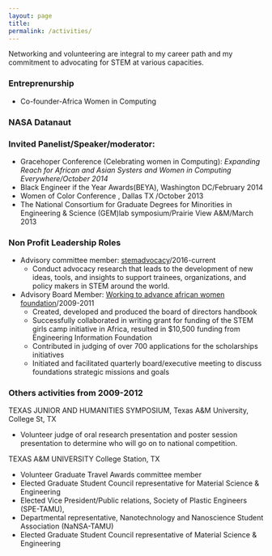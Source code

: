 ```yaml
---
layout: page
title:
permalink: /activities/
---
```

Networking and volunteering are integral to my career path and my commitment to advocating for STEM at various capacities.

### Entreprenurship
* Co-founder-Africa Women in Computing

### NASA Datanaut

### Invited Panelist/Speaker/moderator:
* Gracehoper Conference (Celebrating women in Computing):
*Expanding Reach for African and Asian Systers and Women in Computing Everywhere/October 2014*
* Black Engineer if the Year Awards(BEYA), Washington DC/February 2014
* Women of Color Conference , Dallas TX /October 2013   
* The National Consortium for Graduate Degrees for Minorities in Engineering & Science (GEM)lab symposium/Prairie View A&M/March 2013

### Non Profit Leadership Roles   
* Advisory committee member: [stemadvocacy](https://www.stemadvocacy.org/our-team/)/2016-current
   * Conduct advocacy research that leads to the development of new ideas, tools, and insights to support trainees, organizations, and policy makers in STEM around the world.
* Advisory Board Member: [Working to advance african women foundation](http://waawfoundation.org/)/2009-2011
    * Created, developed and produced the board of directors handbook
    * Successfully collaborated in writing grant for funding of the STEM girls camp initiative in Africa, resulted in $10,500 funding from Engineering Information Foundation
    * Contributed in judging of over 700 applications for the scholarships initiatives
    * Initiated and facilitated quarterly board/executive meeting to discuss foundations strategic missions and goals

### Others activities from 2009-2012

TEXAS JUNIOR AND HUMANITIES SYMPOSIUM, Texas A&M University, College St, TX
* Volunteer judge of oral research presentation and poster session presentation to determine who will go on to national competition.

TEXAS A&M UNIVERSITY  College Station, TX
* Volunteer Graduate Travel Awards committee member
* Elected Graduate Student Council representative for Material Science & Engineering  
* Elected Vice President/Public relations, Society of Plastic Engineers (SPE-TAMU),                                                                             
* Departmental representative, Nanotechnology and Nanoscience Student Association (NaNSA-TAMU)
* Elected Graduate Student Council representative of Material Science & Engineering         
